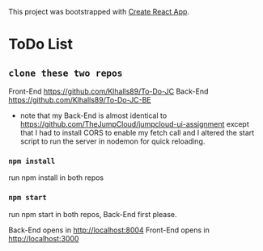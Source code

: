 This project was bootstrapped with [Create React App](https://github.com/facebook/create-react-app).

# ToDo List

## `clone these two repos`

  Front-End https://github.com/Klhalls89/To-Do-JC
  Back-End https://github.com/Klhalls89/To-Do-JC-BE
  
* note that my Back-End is almost identical to https://github.com/TheJumpCloud/jumpcloud-ui-assignment except that I had to install CORS to enable my fetch call and I altered the start script to run the server in nodemon for quick reloading.

### `npm install`
  run npm install in both repos

### `npm start`
   run npm start in both repos, Back-End first please.
  
  Back-End opens in [http://localhost:8004](http://localhost:8004)
  Front-End opens in [http://localhost:3000](http://localhost:3000) 
